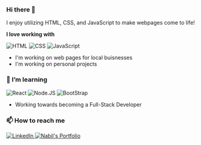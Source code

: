 ### Hi there 👋

I enjoy utilizing HTML, CSS, and JavaScript to make webpages come to life!


**I love working with**

<div display="flex">
  <img src="https://img.shields.io/badge/HTML5-%25231572B6.svg?style=for-the-badge&logo=HTML5&logoColor=white&color=orange" alt="HTML"/>
  <img src="https://img.shields.io/badge/css3-%25231572B6.svg?style=for-the-badge&logo=css3&logoColor=white" alt="CSS"/>
  <img src="https://img.shields.io/badge/JavaScript-%25231572B6.svg?style=for-the-badge&logo=JavaScript&logoColor=black&color=%23FFFF00" alt="JavaScript"/>
</div>

- I'm working on web pages for local buisnesses
- I'm working on personal projects


### 🌱 I’m learning

<div display="flex">
  <img src="https://img.shields.io/badge/React-%25231572B6.svg?style=for-the-badge&logo=react&logoColor=black&color=%2361DAFB" alt="React"/>
  <img src="https://img.shields.io/badge/Node.JS-%25231572B6.svg?style=for-the-badge&logo=Node.js&logoColor=black&color=%23339933" alt="Node.JS"/>
  <img src="https://img.shields.io/badge/Bootstrap-%25231572B6.svg?style=for-the-badge&logo=Bootstrap&logoColor=black&color=%237952B3" alt="BootStrap"/>
</div>

- Working towards becoming a Full-Stack Developer


### 📫 How to reach me

<div display="flex">
  <a href="https://www.linkedin.com/in/nabil-el-maalem/">
    <img src="https://img.shields.io/badge/linkedin-%230077B5.svg?style=for-the-badge&logo=linkedin&logoColor=white" alt="LinkedIn"/>
  </a>
  <a href="https://nabilelmaalem.github.io/Portfolio/">
    <img src="https://img.shields.io/badge/Nabil's Portfolio-%25231572B6.svg?style=for-the-badge&logo=windowsterminal&logoColor=black&color=%23D3D3D3" alt="Nabil's Portfolio"/>
  </a>
</div>
